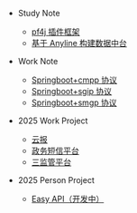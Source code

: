 - Study Note

  - [pf4j 插件框架](docs/pf4j.md)
  - [基于 Anyline 构建数据中台](docs/anyline.md)

- Work Note

  - [Springboot+cmpp 协议](docs/springboot_cmpp.md)
  - [Springboot+sgip 协议](docs/springboot_sgip.md)
  - [Springboot+smgp 协议](docs/springboot_smgp.md)

- 2025 Work Project

  - [云报](docs/sxy_report.md)
  - [政务短信平台](docs/gov_sms.md)
  - [三监管平台](docs/tms_sync.md)

- 2025 Person Project
  - [Easy API（开发中）](docs/easy_api.md)
